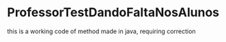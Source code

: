 # ProfessorTestDandoFaltaNosAlunos
this is a working code of method made in java, requiring correction
